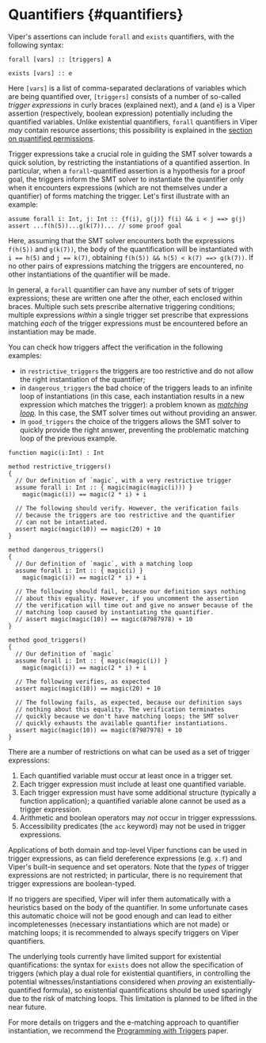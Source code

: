 # Quantifiers {#quantifiers}

Viper's assertions can include `forall` and `exists` quantifiers, with the following syntax:

```silver
forall [vars] :: [triggers] A
```

```silver
exists [vars] :: e
```

Here `[vars]` is a list of comma-separated declarations of variables which are being quantified over, `[triggers]` consists of a number of so-called *trigger expressions* in curly braces (explained next), and `A` (and `e`) is a Viper assertion (respectively, boolean expression) potentially including the quantified variables. Unlike existential quantifiers, `forall` quantifiers in Viper *may* contain resource assertions; this possibility is explained in the [section on quantified permissions](#quantified-permissions).

Trigger expressions take a crucial role in guiding the SMT solver towards a quick solution, by restricting the instantiations of a quantified assertion. In particular, when a `forall`-quantified assertion is a hypothesis for a proof goal, the triggers inform the SMT solver to instantiate the quantifier only when it encounters expressions (which are not themselves under a quantifier) of forms matching the trigger. Let's first illustrate with an example:

```silver
assume forall i: Int, j: Int :: {f(i), g(j)} f(i) && i < j ==> g(j)
assert ...f(h(5))...g(k(7))... // some proof goal
```

Here, assuming that the SMT solver encounters both the expressions `f(h(5))` and `g(k(7))`, the body of the quantification will be instantiated with `i == h(5)` and `j == k(7)`, obtaining `f(h(5)) && h(5) < k(7) ==> g(k(7))`. If no other pairs of expressions matching the triggers are encountered, no other instantiations of the quantifier will be made.

In general, a `forall` quantifier can have any number of sets of trigger expressions; these are written one after the other, each enclosed within braces. Multiple such sets prescribe alternative triggering conditions; multiple expressions *within* a single trigger set prescribe that expressions matching *each* of the trigger expressions must be encountered before an instantiation may be made.

You can check how triggers affect the verification in the following examples:

- in `restrictive_triggers` the triggers are too restrictive and do not allow the right instantiation of the quantifier;
- in `dangerous_triggers` the bad choice of the triggers leads to an infinite loop of instantiations (in this case, each instantiation results in a new expression which matches the trigger): a problem known as [*matching loop*](http://www.hpl.hp.com/techreports/2003/HPL-2003-148.pdf). In this case, the SMT solver times out without providing an answer.
- in `good_triggers` the choice of the triggers allows the SMT solver to quickly provide the right answer, preventing the problematic matching loop of the previous example.

```silver {.runnable}
function magic(i:Int) : Int

method restrictive_triggers()
{
  // Our definition of `magic`, with a very restrictive trigger
  assume forall i: Int :: { magic(magic(magic(i))) }
    magic(magic(i)) == magic(2 * i) + i

  // The following should verify. However, the verification fails
  // because the triggers are too restrictive and the quantifier
  // can not be intantiated.
  assert magic(magic(10)) == magic(20) + 10
}

method dangerous_triggers()
{
  // Our definition of `magic`, with a matching loop
  assume forall i: Int :: { magic(i) }
    magic(magic(i)) == magic(2 * i) + i

  // The following should fail, because our definition says nothing
  // about this equality. However, if you uncomment the assertion
  // the verification will time out and give no answer because of the
  // matching loop caused by instantiating the quantifier.
  // assert magic(magic(10)) == magic(87987978) + 10
}

method good_triggers()
{
  // Our definition of `magic`
  assume forall i: Int :: { magic(magic(i)) }
    magic(magic(i)) == magic(2 * i) + i
  
  // The following verifies, as expected
  assert magic(magic(10)) == magic(20) + 10

  // The following fails, as expected, because our definition says
  // nothing about this equality. The verification terminates
  // quickly because we don't have matching loops; the SMT solver
  // quickly exhausts the available quantifier instantiations. 
  assert magic(magic(10)) == magic(87987978) + 10
}
```

There are a number of restrictions on what can be used as a set of trigger expressions:

  1. Each quantified variable must occur at least once in a trigger set.
  2. Each trigger expression must include at least one quantified variable.
  3. Each trigger expression must have some additional structure (typically a function application); a quantified variable alone cannot be used as a trigger expression.
  4. Arithmetic and boolean operators may *not* occur in trigger expresssions.
  5. Accessibility predicates (the `acc` keyword) may not be used in trigger expressions.

Applications of both domain and top-level Viper functions can be used in trigger expressions, as can field dereference expressions (e.g. `x.f`) and Viper's built-in sequence and set operators. Note that the *types* of trigger expressions are not restricted; in particular, there is no requirement that trigger expressions are boolean-typed.

If no triggers are specified, Viper will infer them automatically with a heuristics based on the body of the quantifier. In some unfortunate cases this automatic choice will not be good enough and can lead to either incompletenesses (necessary instantiations which are not made) or matching loops; it is recommended to always specify triggers on Viper quantifiers.

The underlying tools currently have limited support for existential quantifications: the syntax for `exists` does not allow the specification of triggers (which play a dual role for existential quantifiers, in controlling the potential witnesses/instantiations considered when *proving* an existentially-quantified formula), so existential quantifications should be used sparingly due to the risk of matching loops. This limitation is planned to be lifted in the near future.

For more details on triggers and the e-matching approach to quantifier instantiation, we recommend the [Programming with Triggers](https://dl.acm.org/citation.cfm?id=1670416) paper.
